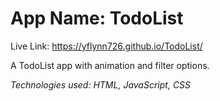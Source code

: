 # App Name: TodoList
Live Link: https://yflynn726.github.io/TodoList/

A TodoList app with animation and filter options. 

*Technologies used: HTML, JavaScript, CSS*
